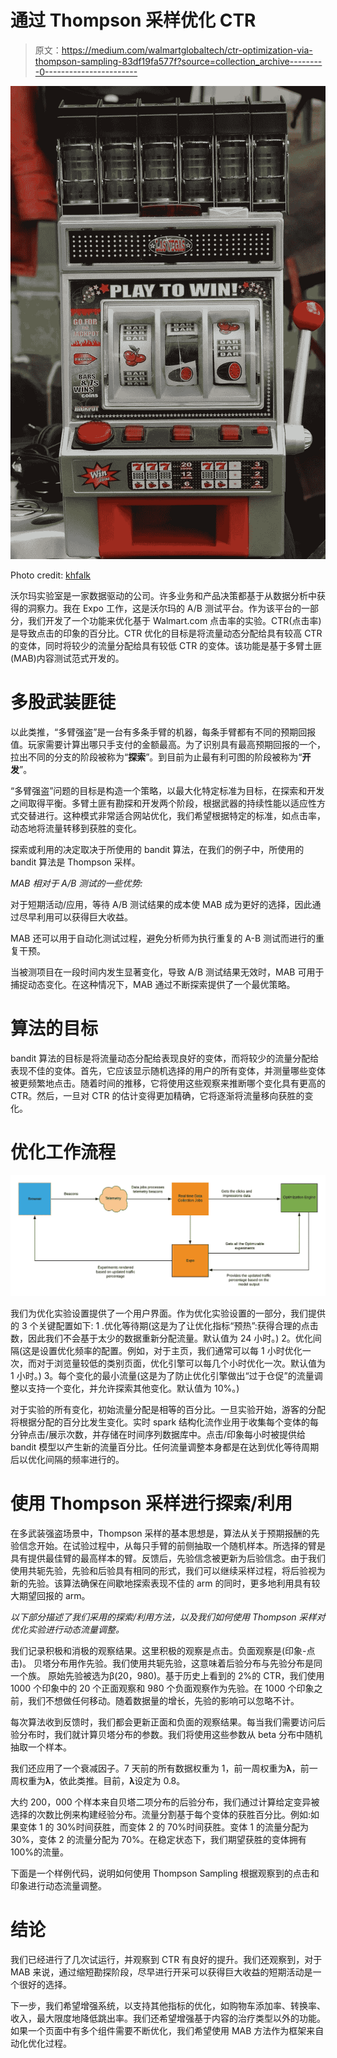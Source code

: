 # 通过 Thompson 采样优化 CTR

> 原文：<https://medium.com/walmartglobaltech/ctr-optimization-via-thompson-sampling-83df19fa577f?source=collection_archive---------0----------------------->

![](img/d779e68692a237829110a37e97471ab9.png)

Photo credit: [khfalk](https://pixabay.com/photos/slot-machine-one-armed-bandit-play-425713/)

沃尔玛实验室是一家数据驱动的公司。许多业务和产品决策都基于从数据分析中获得的洞察力。我在 Expo 工作，这是沃尔玛的 A/B 测试平台。作为该平台的一部分，我们开发了一个功能来优化基于 Walmart.com 点击率的实验。CTR(点击率)是导致点击的印象的百分比。CTR 优化的目标是将流量动态分配给具有较高 CTR 的变体，同时将较少的流量分配给具有较低 CTR 的变体。该功能是基于多臂土匪(MAB)内容测试范式开发的。

# 多股武装匪徒

以此类推，“多臂强盗”是一台有多条手臂的机器，每条手臂都有不同的预期回报值。玩家需要计算出哪只手支付的金额最高。为了识别具有最高预期回报的一个，拉出不同的分支的阶段被称为“**探索**”。到目前为止最有利可图的阶段被称为“**开发**”。

“多臂强盗”问题的目标是构造一个策略，以最大化特定标准为目标，在探索和开发之间取得平衡。多臂土匪有勘探和开发两个阶段，根据武器的持续性能以适应性方式交替进行。这种模式非常适合网站优化，我们希望根据特定的标准，如点击率，动态地将流量转移到获胜的变化。

探索或利用的决定取决于所使用的 bandit 算法，在我们的例子中，所使用的 bandit 算法是 Thompson 采样。

*MAB 相对于 A/B 测试的一些优势:*

对于短期活动/应用，等待 A/B 测试结果的成本使 MAB 成为更好的选择，因此通过尽早利用可以获得巨大收益。

MAB 还可以用于自动化测试过程，避免分析师为执行重复的 A-B 测试而进行的重复干预。

当被测项目在一段时间内发生显著变化，导致 A/B 测试结果无效时，MAB 可用于捕捉动态变化。在这种情况下，MAB 通过不断探索提供了一个最优策略。

# 算法的目标

bandit 算法的目标是将流量动态分配给表现良好的变体，而将较少的流量分配给表现不佳的变体。首先，它应该显示随机选择的用户的所有变体，并测量哪些变体被更频繁地点击。随着时间的推移，它将使用这些观察来推断哪个变化具有更高的 CTR。然后，一旦对 CTR 的估计变得更加精确，它将逐渐将流量移向获胜的变化。

# 优化工作流程

![](img/f1eaf4242f8cb22acb4b871bbe8cb661.png)

我们为优化实验设置提供了一个用户界面。作为优化实验设置的一部分，我们提供的 3 个关键配置如下:
1 .优化等待期(这是为了让优化指标“预热”:获得合理的点击数，因此我们不会基于太少的数据重新分配流量。默认值为 24 小时。)
2。优化间隔(这是设置优化频率的配置。例如，对于主页，我们通常可以每 1 小时优化一次，而对于浏览量较低的类别页面，优化引擎可以每几个小时优化一次。默认值为 1 小时。)
3。每个变化的最小流量(这是为了防止优化引擎做出“过于仓促”的流量调整以支持一个变化，并允许探索其他变化。默认值为 10%。)

对于实验的所有变化，初始流量分配是相等的百分比。一旦实验开始，游客的分配将根据分配的百分比发生变化。实时 spark 结构化流作业用于收集每个变体的每分钟点击/展示次数，并存储在时间序列数据库中。点击/印象每小时被提供给 bandit 模型以产生新的流量百分比。任何流量调整本身都是在达到优化等待周期后以优化间隔的频率进行的。

# 使用 Thompson 采样进行探索/利用

在多武装强盗场景中，Thompson 采样的基本思想是，算法从关于预期报酬的先验信念开始。在试验过程中，从每只手臂的前侧抽取一个随机样本。所选择的臂是具有提供最佳臂的最高样本的臂。反馈后，先验信念被更新为后验信念。由于我们使用共轭先验，先验和后验具有相同的形式，我们可以继续采样过程，将后验视为新的先验。该算法确保在间歇地探索表现不佳的 arm 的同时，更多地利用具有较大期望回报的 arm。

*以下部分描述了我们采用的探索/利用方法，以及我们如何使用 Thompson 采样对优化实验进行动态流量调整。*

我们记录积极和消极的观察结果。这里积极的观察是点击。负面观察是(印象-点击)。
贝塔分布用作先验。我们使用共轭先验，这意味着后验分布与先验分布是同一个族。
原始先验被选为β(20，980)。基于历史上看到的 2%的 CTR，我们使用 1000 个印象中的 20 个正面观察和 980 个负面观察作为先验。在 1000 个印象之前，我们不想做任何移动。随着数据量的增长，先验的影响可以忽略不计。

每次算法收到反馈时，我们都会更新正面和负面的观察结果。每当我们需要访问后验分布时，我们就计算贝塔分布的参数。我们将使用这些参数从 beta 分布中随机抽取一个样本。

我们还应用了一个衰减因子。7 天前的所有数据权重为 1，前一周权重为𝛌，前一周权重为𝛌，依此类推。目前，𝛌设定为 0.8。

大约 200，000 个样本来自贝塔二项分布的后验分布，我们通过计算给定变异被选择的次数比例来构建经验分布。流量分割基于每个变体的获胜百分比。例如:如果变体 1 的 30%时间获胜，而变体 2 的 70%时间获胜。变体 1 的流量分配为 30%，变体 2 的流量分配为 70%。在稳定状态下，我们期望获胜的变体拥有 100%的流量。

下面是一个样例代码，说明如何使用 Thompson Sampling 根据观察到的点击和印象进行动态流量调整。

# 结论

我们已经进行了几次试运行，并观察到 CTR 有良好的提升。我们还观察到，对于 MAB 来说，通过缩短勘探阶段，尽早进行开采可以获得巨大收益的短期活动是一个很好的选择。

下一步，我们希望增强系统，以支持其他指标的优化，如购物车添加率、转换率、收入，最大限度地降低跳出率。我们还希望增强基于内容的治疗类型以外的功能。如果一个页面中有多个组件需要不断优化，我们希望使用 MAB 方法作为框架来自动化优化过程。